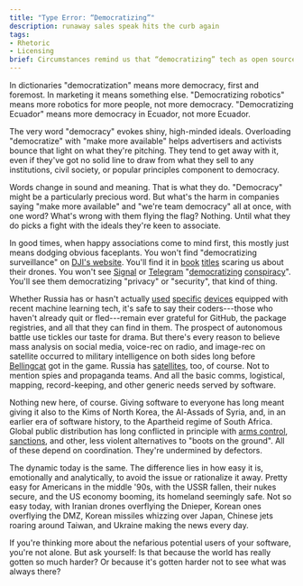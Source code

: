 ```yaml
---
title: "Type Error: “Democratizing”"
description: runaway sales speak hits the curb again
tags:
- Rhetoric
- Licensing
brief: Circumstances remind us that “democratizing” tech as open source also means handing it to autocrats.
---
```


In dictionaries "democratization" means more democracy, first and foremost.  In marketing it means something else.  "Democratizing robotics" means more robotics for more people, not more democracy.  "Democratizing Ecuador" means more democracy in Ecuador, not more Ecuador.

The very word "democracy" evokes shiny, high-minded ideals.  Overloading "democratize" with "make more available" helps advertisers and activists bounce that light on what they're pitching.  They tend to get away with it, even if they've got no solid line to draw from what they sell to any institutions, civil society, or popular principles component to democracy.

Words change in sound and meaning.  That is what they do.  "Democracy" might be a particularly precious word.  But what's the harm in companies saying "make more available" and "we're team democracy" all at once, with one word?  What's wrong with them flying the flag?  Nothing.  Until what they do picks a fight with the ideals they're keen to associate.

In good times, when happy associations come to mind first, this mostly just means dodging obvious faceplants.  You won't find "democratizing surveillance" on [DJI's website](https://dji.com).  You'll find it in [book](https://direct.mit.edu/books/book/4851/chapter/563111/Democratizing-Surveillance-Drones-Satellites-and) [titles](https://thegooddrone.mitpress.mit.edu/) scaring us about their drones.  You won't see [Signal](https://www.signal.org/) or [Telegram](https://telegram.org/) "[democratizing](https://www.cnbc.com/2022/01/13/feds-say-they-used-encrypted-messages-to-charge-oath-keepers-leader.html) [conspiracy](https://www.cnn.com/2021/11/29/politics/patriots-45-maga-gang-fanone-capitol-riot/index.html)".  You'll see them democratizing "privacy" or "security", that kind of thing.

Whether Russia has or hasn't actually [used](https://saisreview.sais.jhu.edu/russia-ai-human-rights-violations-ukraine-syria/) [specific](https://saisreview.sais.jhu.edu/russia-ai-human-rights-violations-ukraine-syria/) [devices](https://www.csis.org/analysis/russia-probably-has-not-used-ai-enabled-weapons-ukraine-could-change) equipped with recent machine learning tech, it's safe to say their coders---those who haven't already quit or fled---remain ever grateful for GitHub, the package registries, and all that they can find in them.  The prospect of autonomous battle use tickles our taste for drama.  But there's every reason to believe mass analysis on social media, voice-rec on radio, and image-rec on satellite occurred to military intelligence on both sides long before [Bellingcat](https://www.bellingcat.com/tag/tools/) got in the game.  Russia has [satellites](https://en.wikipedia.org/wiki/Persona_(satellite)), too, of course.  Not to mention spies and propaganda teams.  And all the basic comms, logistical, mapping, record-keeping, and other generic needs served by software.

Nothing new here, of course.  Giving software to everyone has long meant giving it also to the Kims of North Korea, the Al-Assads of Syria, and, in an earlier era of software history, to the Apartheid regime of South Africa.  Global public distribution has long conflicted in principle with [arms control](https://en.wikipedia.org/wiki/Export_of_cryptography_from_the_United_States), [sanctions](https://en.wikipedia.org/wiki/International_sanctions_during_apartheid), and other, less violent alternatives to "boots on the ground".  All of these depend on coordination.  They're undermined by defectors.

The dynamic today is the same.  The difference lies in how easy it is, emotionally and analytically, to avoid the issue or rationalize it away.  Pretty easy for Americans in the middle '90s, with the USSR fallen, their nukes secure, and the US economy booming, its homeland seemingly safe.  Not so easy today, with Iranian drones overflying the Dnieper, Korean ones overflying the DMZ, Korean missiles whizzing over Japan, Chinese jets roaring around Taiwan, and Ukraine making the news every day.

If you're thinking more about the nefarious potential users of your software, you're not alone.  But ask yourself: Is that because the world has really gotten so much harder?  Or because it's gotten harder not to see what was always there?
